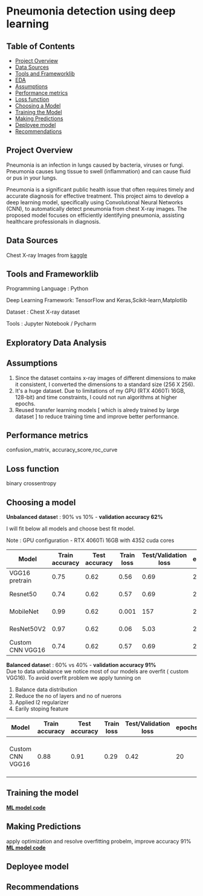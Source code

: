 # Pneumonia detection using deep learning

## Table of Contents
- [Project Overview](#project-overview)
- [Data Sources](#data-sources)
- [Tools and Frameworklib](#tools-and-frameworklib)
- [EDA](#exploratory-data-analysis)
- [Assumptions](#assumptions)
- [Performance metrics](#performance-metrics)
- [Loss function](#loss-function)
- [Choosing a Model](#choosing-a-model)
- [Training the Model](#training-the-model)
- [Making Predictions](#making-predictions)
- [Deployee model](#deployee-model)
- [Recommendations](#recommendations)

## Project Overview
  Pneumonia is an infection in lungs caused by bacteria, viruses or fungi. Pneumonia causes lung tissue to swell (inflammation) and can cause fluid or pus in your lungs. 
  
  Pneumonia is a significant public health issue that often requires timely and accurate diagnosis for effective treatment. This project aims to develop a deep learning model, specifically using Convolutional 
  Neural Networks (CNN), to automatically detect pneumonia from chest X-ray images. The proposed model focuses on efficiently identifying pneumonia, assisting healthcare professionals in diagnosis.

## Data Sources
   Chest X-ray Images from [kaggle](https://www.kaggle.com/datasets/paultimothymooney/chest-xray-pneumonia)

## Tools and Frameworklib

  Programming Language   : Python
  
  Deep Learning Framework: TensorFlow and Keras,Scikit-learn,Matplotlib
  
  Dataset                : Chest X-ray dataset
  
  Tools                  : Jupyter Notebook / Pycharm

## Exploratory Data Analysis

## Assumptions
1. Since the dataset contains x-ray images of different dimensions to make it consistent, I converted the dimensions to a standard size (256 X 256).
2. It's a huge dataset. Due to limitations of my GPU (RTX 4060Ti 16GB, 128-bit) and time constraints, I could not run algorithms at higher epochs.
3. Reused transfer learning models [ which is alredy trained by large dataset ] to reduce training time and improve better performance.

## Performance metrics
confusion_matrix, accuracy_score,roc_curve

## Loss function
binary crossentropy

## Choosing a model

**Unbalanced datase**t : 90% vs 10% - **validation accuracy 62%**

I will fit below all models and choose best fit model.

Note : GPU configuration - RTX 4060Ti 16GB with 4352 cuda cores

Model                    | Train accuracy  | Test accuracy |   Train loss  | Test/Validation loss |  epochs |    Hyperparameters                      |
------------------------ | -------------   | ------------- | ------------- |  -------------       | --------|  -----------------------------          | 
VGG16 pretrain           |   0.75          |   0.62        |   0.56        |    0.69              |   20    |   optimizer = adam,learning_rate=0.0001 |
Resnet50                 |   0.74          |   0.62        |   0.57        |    0.69              |   20    |   optimizer = adam,learning_rate=0.0001 |
MobileNet                |   0.99          |   0.62        |   0.001       |    157               |   20    |   optimizer = adam,learning_rate=0.0001 |
ResNet50V2               |   0.97          |   0.62        |   0.06        |    5.03              |   20    |   optimizer = adam,learning_rate=0.0001 |
Custom CNN VGG16         |   0.74          |   0.62        |   0.57        |    0.69              |   20    |   optimizer = adam,learning_rate=0.0001 |

**Balanced datase**t : 60% vs 40% - **validation accuracy 91%** <br/>
Due to data unbalance we notice most of our models are overfit ( custom VGG16). To avoid overfit problem we apply tunning on 

1. Balance data distribution
2. Reduce the no of layers and no of nuerons
3. Applied l2 regularizer
4. Earily stoping feature

Model                    | Train accuracy  | Test accuracy |   Train loss  | Test/Validation loss |  epochs |    Hyperparameters                             |
------------------------ | -------------   | ------------- | ------------- |  -------------       | --------|  -----------------------------                 | 
Custom CNN VGG16         |   0.88          |   0.91        |   0.29        |    0.42              |   20    |   optimizer = adam<br/> learning_rate=0.0001<br/>no of layers:8<br/>no of nuerons:48<br/>l2 regularizer (0.01)|   

## Training the model
[**ML model code**](Pneumonia_Detection.ipynb)

## Making Predictions
apply optimization and resolve overfitting probelm, improve accuracy 91%
[**ML model code**](OptimizedModel.ipynb)

## Deployee model

## Recommendations
